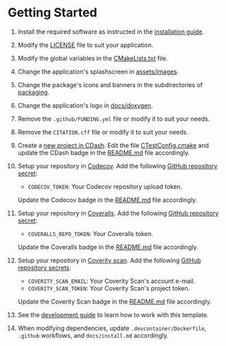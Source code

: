 # Getting Started

1. Install the required software as instructed in the [installation guide](./install.md).
2. Modify the [LICENSE](../LICENSE) file to suit your application.
3. Modify the global variables in the [CMakeLists.txt](../CMakeLists.txt) file.
4. Change the application's splashscreen in [assets/images](../assets/images).
5. Change the package's icons and banners in the subdirectories of [packaging](../packaging).
6. Change the application's logo in [docs/doxygen](./doxygen).
7. Remove the `.github/FUNDING.yml` file or modify it to suit your needs.
8. Remove the `CITATION.cff` file or modify it to suit your needs.
9. Create a [new project in CDash](https://my.cdash.org/project/new). Edit the file [CTestConfig.cmake](../CTestConfig.cmake) and update the CDash badge in the [README.md](../README.md) file accordingly.
10. Setup your repository in [Codecov](https://about.codecov.io/). Add the following [GitHub repository secret](https://docs.github.com/en/actions/security-guides/encrypted-secrets#creating-encrypted-secrets-for-a-repository):
    - `CODECOV_TOKEN`: Your Codecov repository upload token.

    Update the Codecov badge in the [README.md](../README.md) file accordingly.
11. Setup your repository in [Coveralls](https://coveralls.io/).  Add the following [GitHub repository secret](https://docs.github.com/en/actions/security-guides/encrypted-secrets#creating-encrypted-secrets-for-a-repository):
    - `COVERALLS_REPO_TOKEN`: Your Coveralls token.

    Update the Coveralls badge in the [README.md](../README.md) file accordingly.
12. Setup your repository in [Coverity scan](https://scan.coverity.com/). Add the following [GitHub repository secrets](https://docs.github.com/en/actions/security-guides/encrypted-secrets#creating-encrypted-secrets-for-a-repository):
    - `COVERITY_SCAN_EMAIL`: Your Coverity Scan's account e-mail.
    - `COVERITY_SCAN_TOKEN`: Your Coverity Scan's project token.

    Update the Coverity Scan badge in the [README.md](../README.md) file accordingly.
13. See the [development guide](./development_guide.md) to learn how to work with this template.
14. When modifying dependencies, update `.devcontainer/Dockerfile`, `.github` workflows, and `docs/install.md` accordingly.
